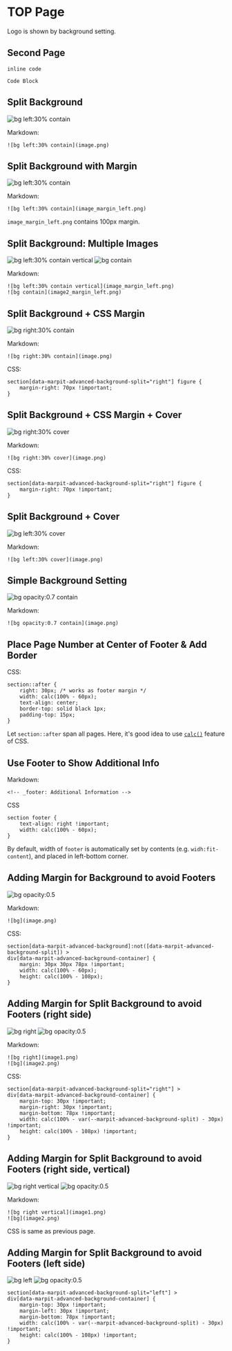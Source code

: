 <!--
headingDivider: 2
paginate: true
-->

# TOP Page
<!-- _class: top -->

Logo is shown by background setting.

## Second Page

`inline code`

```
Code Block
```

## Split Background

![bg left:30% contain](image.png)

Markdown:

```
![bg left:30% contain](image.png)
```

## Split Background with Margin

![bg left:30% contain](image_margin_left.png)

Markdown:

```
![bg left:30% contain](image_margin_left.png)
```

`image_margin_left.png` contains 100px margin.

## Split Background: Multiple Images

![bg left:30% contain vertical](image_margin_left.png)
![bg contain](image2_margin_left.png)

Markdown:

```
![bg left:30% contain vertical](image_margin_left.png)
![bg contain](image2_margin_left.png)
```

## Split Background + CSS Margin
<!-- _class: right_bg_margin -->

![bg right:30% contain](image.png)

Markdown:

```
![bg right:30% contain](image.png)
```

CSS:

```
section[data-marpit-advanced-background-split="right"] figure {
	margin-right: 70px !important;
}
```

## Split Background + CSS Margin + Cover
<!-- _class: right_bg_margin -->
![bg right:30% cover](image.png)

Markdown:

```
![bg right:30% cover](image.png)
```
CSS:

```
section[data-marpit-advanced-background-split="right"] figure {
	margin-right: 70px !important;
}
```

## Split Background + Cover

![bg left:30% cover](image.png)

Markdown:

```
![bg left:30% cover](image.png)
```

## Simple Background Setting

![bg opacity:0.7 contain](image.png)

Markdown:

```
![bg opacity:0.7 contain](image.png)
```

## Place Page Number at Center of Footer & Add Border
<!-- _class: center_paging -->
CSS:
```
section::after {
	right: 30px; /* works as footer margin */
	width: calc(100% - 60px);
	text-align: center;
	border-top: solid black 1px;
	padding-top: 15px;
}
```

Let `section::after` span all pages.
Here, it's good idea to use [`calc()`](https://developer.mozilla.org/docs/Web/CSS/calc) feature of CSS.

## Use Footer to Show Additional Info
<!-- _class: center_paging -->
<!-- _footer: Additional Information -->

Markdown:
```
<!-- _footer: Additional Information -->
```
CSS
```
section footer {
	text-align: right !important;
	width: calc(100% - 60px);
}
```
By default, width of `footer` is automatically set by contents (e.g. `widh:fit-content`),
and placed in left-bottom corner.

## Adding Margin for Background to avoid Footers
<!-- _class: center_paging -->
![bg opacity:0.5](image.png)

Markdown:
```
![bg](image.png)
```
CSS:
```
section[data-marpit-advanced-background]:not([data-marpit-advanced-background-split]) >
div[data-marpit-advanced-background-container] {
	margin: 30px 30px 78px !important;
	width: calc(100% - 60px);
	height: calc(100% - 108px);
}
```

## Adding Margin for Split Background to avoid Footers (right side)
<!-- _class: center_paging -->
![bg right](image.png)
![bg opacity:0.5](image.png)

Markdown:
```
![bg right](image1.png)
![bg](image2.png)
```
CSS:
```
section[data-marpit-advanced-background-split="right"] >
div[data-marpit-advanced-background-container] {
	margin-top: 30px !important;
	margin-right: 30px !important;
	margin-bottom: 78px !important;
	width: calc(100% - var(--marpit-advanced-background-split) - 30px) !important;
	height: calc(100% - 108px) !important;
}
```
## Adding Margin for Split Background to avoid Footers (right side, vertical)
<!-- _class: center_paging -->
![bg right vertical](image.png)
![bg opacity:0.5](image.png)

Markdown:
```
![bg right vertical](image1.png)
![bg](image2.png)
```

CSS is same as previous page.

## Adding Margin for Split Background to avoid Footers (left side)
<!-- _class: center_paging -->
![bg left](image.png)
![bg opacity:0.5](image.png)

```
section[data-marpit-advanced-background-split="left"] >
div[data-marpit-advanced-background-container] {
	margin-top: 30px !important;
	margin-left: 30px !important;
	margin-bottom: 78px !important;
	width: calc(100% - var(--marpit-advanced-background-split) - 30px) !important;
	height: calc(100% - 108px) !important;
}
```
